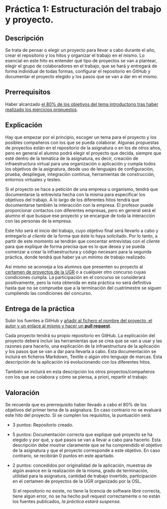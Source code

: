 Práctica 1: Estructuración del trabajo y proyecto.
=====================================

Descripción
-----------------

Se trata de pensar o elegir un proyecto para llevar a cabo durante el año,
crear el repositorio y los hitos y organizar el trabajo en el
mismo. Lo esencial en este hito es entender qué tipo de proyectos se van a
plantear, elegir el grupo de colaboradores en el trabajo, que se hará
y entregará de forma individual de todas formas, configurar
el repositorio en GitHub y documentar el proyecto elegido y los pasos que se van a dar
en el mismo.

Prerrequisitos
--------------------

Haber alcanzado
[el 80% de los objetivos del tema introductorio tras haber realizado los ejercicios propuestos](../temas/Intro_concepto_y_soporte_fisico.md). 

Explicación
----------------

Hay que empezar por el principio, escoger un tema para el proyecto y
los posibles compañeros con los que se pueda colaborar. Algunas
propuestas de proyectos están en el 
repositorio de la asignatura o en los de otros años, pero en general
el alumno podrá elegir el proyecto que decida, siempre que esté dentro
de la temática de la asignatura, es decir, creación de infraestructura
virtual para una organización o aplicación y cumpla todos los
objetivos de la asignatura, desde uso de lenguajes de configuración,
prueba, despliegue, integración continua, herramientas de
construcción, entornos virtuales y testeo.

Si el proyecto se hace a petición de una empresa u organismo, tendrá
que documentarse la entrevista hecha con la misma para especificar los
objetivos del trabajo. A lo largo de los diferentes hitos tendrá que
documentarse también la interacción con la empresa. El profesor puede
proporcionar contactos con diferentes empresas, pero en general será
el alumno el que busque ese proyecto y se encargue de toda la
interacción con las personas de la empresa. 

Este hito será el inicio del trabajo, cuyo objetivo final será
llevarlo a cabo y entregarlo al *cliente* de la forma que éste lo haya
solicitado. Por lo tanto, a partir de este momento se tendrán que
concentar entrevistas con el *cliente* para que explique de forma
precisa que es lo que desea y se pueda comenzar a crear la
infraestructura y código necesaro para la segunda práctica, donde
tendrá que haber ya un mínimo de trabajo realizado. 

Así mismo se aconseja a los alumnos que presenten su proyecto al
[certamen de proyectos de la UGR](http://osl.ugr.es/bases-de-los-premios-a-proyectos-libres-de-la-ugr/) o a cualquier
otro concurso cuyas condiciones cumpla. La participación en el
concurso se considerará positivamente, pero la nota obtenida en esta
práctica no será definitiva hasta que no se compruebe que a la
terminación del cuatrimestre se siguen cumpliendo las condiciones del
concurso. 

Entrega de la práctica
--------------------------------

Subir los fuentes a GitHub y
[añadir al fichero el nombre del proyecto, el autor y un enlace al mismo y hacer un **pull request**](https://github.com/JJ/IV-2015-16/practicas/1.md). 

Cada proyecto tendrá su propio repositorio en GitHub. La explicación
del proyecto deberá incluir las herramientas que se crea que se van a
usar y las razones para hacerlo, una explicación de la infraestructura
de la aplicación y los pasos que se van a dar para llevarla a cabo. Esta documentación se incluirá
en ficheros  Markdown,
Textile o algún otro lenguaje de marcas. Esta descripción de la
aplicación irá evolucionando con los diferentes hitos.

También se incluirá en esta descripción los otros proyectos/compañeros
con los que se colabora y cómo se piensa, a priori, repartir el trabajo.

Valoración
--------------

Se recuerda que es prerrequisito haber llevado a cabo el 80% de los
objetivos del primer tema de la asignatura. En caso contrario no se
evaluará este hito del proyecto. Si se cumplen los requisitos, la
puntuación será:

* 3 puntos: Repositorio creado. 
* 5 puntos: Documentación correcta que explique qué proyecto se ha
  elegido y por qué, y qué pasos se van a llevar a cabo para
  hacerlo. Esta descripción debe mostrar claramente que se ha
  comprendido el objetivo de la asignatura y que el proyecto
  corresponde a este objetivo. En caso contrario, se recibirán 0
  puntos en este apartado.
* 2 puntos: concedidos por originalidad de la aplicación, muestras de
  algún avance en la realización de la misma, grado de
  terminación, utilidad para la asignatura, cantidad de trabajo
  invertido, participación en el certamen de proyectos de la UGR
  organizado por la OSL.
  
  Si el repositorio no existe, no tiene la licencia de software libre
  correcta, tiene algún error, no se ha hecho pull request
  correctamente o no están los fuentes publicados, *la práctica estará
  suspensa*. 
